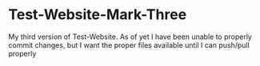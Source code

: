 # Test-Website-Mark-Three
My third version of Test-Website. As of yet I have been unable to properly commit changes, but I want the proper files available until I can push/pull properly
